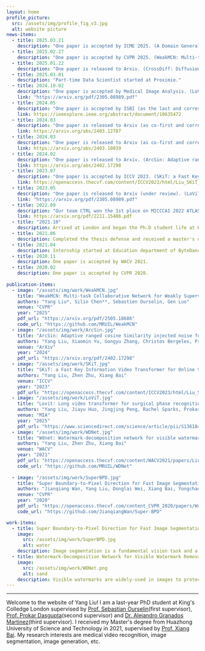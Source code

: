 ```yaml
---
layout: home
profile_picture:
  src: /assets/img/profile_fig_v3.jpg
  alt: website picture
news-items:
  - title: 2025.03.21
    description: "One paper is accepted by ICME 2025. (A Domain Generalization Framework Based on Wavelet-Driven Structural Enhancement and Contrastive Alignment. Yuheng Xu, Taiping Zhang, Yang Liu) "
  - title: 2025.02.27
    description: "One paper is accepted by CVPR 2025. (WeakMCN: Multi-task Collaborative Network for Weakly Supervised Referring Expression Comprehension and Segmentation. Yang Liu*, Silin Cheng*,  Xinwei He, Sebastien Ourselin, Lei Tan, Gen Luo ) "
  - title: 2025.01.22
    description: "One paper is released to Arxiv. (CrossDiff: Diffusion Probabilistic Model With Cross-conditional Encoder-Decoder for Crack Segmentation. Xianglong Shi, Yunhan Jiang, Xiaoheng Jiang, Mingling Xu, Yang Liu)"
  - title: 2025.01.01
    description: "Part-time Data Scientist started at Proximie."
  - title: 2024.10.02
    description: "One paper is accepted by Medical Image Analysis. (LoViT: Long Video Transformer for Surgical Phase Recognition. Yang Liu, Maxence Boels, Luis C. Garcia-Peraza-Herrera, Tom Vercauteren, Prokar Dasgupta, Alejandro Granados, and Sebastien Ourselin) "
    link: "https://arxiv.org/pdf/2305.08989.pdf"
  - title: 2024.05
    description: "One paper is accepted by ISBI (as the last and corresponding author). (Gray Matter-Guided Attention Network for AD Diagnosis Using Structural MRI. Yanteng Zhang, Hongshun Cai, Yiming Du, Bingchao Xu, Yang Liu*)"
    link: https://ieeexplore.ieee.org/abstract/document/10635472
  - title: 2024.03
    description: "One paper is released to Arxiv (as co-first and corresponding author). (DDSB: An Unsupervised and Training-free Method for Phase Detection in Echocardiography. Zhenyu Bu*, Yang Liu*†, Jiayu Huo, Jingjing Peng, Kaini Wang, Guangquan Zhou, Rachel Sparks, Prokar Dasgupta, Alejandro Granados, Sebastien Ourselin)"
    link: https://arxiv.org/abs/2403.12787
  - title: 2024.03
    description: "One paper is released to Arxiv (as co-first and corresponding author). (Rethinking Low-quality Optical Flow in Unsupervised Surgical Instrument Segmentation. Peiran Wu*, Yang Liu*†, Jiayu Huo, Gongyu Zhang, Christos Bergeles, Rachel Sparks, Prokar Dasgupta, Alejandro Granados, Sebastien Ourselin)"
    link: https://arxiv.org/abs/2403.10039
  - title: 2024.02
    description: "One paper is released to Arxiv. (ArcSin: Adaptive ranged cosine Similarity injected noise for Language-Driven Visual Tasks. Yang Liu, Xiaomin Yu, Gongyu Zhang, Zhen Zhu, Christos Bergeles, Prokar Dasgupta, Alejandro Granados, and Sebastien Ourselin)"
    link: https://arxiv.org/abs/2402.17298
  - title: 2023.07
    description: "One paper is accepted by ICCV 2023. (SKiT: a Fast Key Information Video Transformer for Online Surgical Phase Recognition. Yang Liu, Jiayu Huo, Jingjing Peng, Rachel Sparks, Prokar Dasgupta, Alejandro Granados, and Sebastien Ourselin)"
    link: https://openaccess.thecvf.com/content/ICCV2023/html/Liu_SKiT_a_Fast_Key_Information_Video_Transformer_for_Online_Surgical_ICCV_2023_paper.html
  - title: 2023.05
    description: "One paper is released to Arxiv (under review). (LoViT: Long Video Transformer for Surgical Phase Recognition. Yang Liu, Maxence Boels, Luis C. Garcia-Peraza-Herrera, Tom Vercauteren, Prokar Dasgupta, Alejandro Granados, and Sebastien Ourselin) "
    link: "https://arxiv.org/pdf/2305.08989.pdf"
  - title: 2022.09
    description: "Our team CTRL won the 1st place on MICCCAI 2022 ATLAS Ischemic Stroke Lesion Segmentation Challenge."
    link: https://arxiv.org/pdf/2211.15486.pdf
  - title: "2021.10"
    description: Arrived at London and began the Ph.D student life at KCL.
  - title: 2021.06
    description: Completed the thesis defense and received a master's degree.
  - title: 2021.04
    description: Internship started at Education department of ByteDance, working as a computer vision algorithm engineer.
  - title: 2020.11
    description: One paper is accepted by WACV 2021.
  - title: 2020.02
    description: One paper is accepted by CVPR 2020.
    
publication-items:
  - image: "/assets/img/work/WeakMCN.jpg"
    title: "WeakMCN: Multi-task Collaborative Network for Weakly Supervised Referring Expression Comprehension and Segmentation"
    authors: "Yang Liu*, Silin Chen**, Sebastien Ourselin, Gen Luo"
    venue: "CVPR"
    year: "2025"
    pdf_url: "https://arxiv.org/pdf/2505.18686"
    code_url: "https://github.com/MRUIL/WeakMCN"
  - image: "/assets/img/work/ArcSin.jpg"
    title: "ArcSin: Adaptive ranged cosine Similarity injected noise for Language-Driven Visual Tasks"
    authors: "Yang Liu, Xiaomin Yu, Gongyu Zhang, Christos Bergeles, Prokar Dasgupta, Alejandro Granados, Sebastien Ourselin"
    venue: "ArXiv"
    year: "2024"
    pdf_url: "https://arxiv.org/pdf/2402.17298"
  - image: "/assets/img/work/SKiT.jpg"
    title: "SKiT: a Fast Key Information Video Transformer for Online Surgical Phase Recognition"
    authors: "Yang Liu, Zhen Zhu, Xiang Bai"
    venue: "ICCV"
    year: "2023"
    pdf_url: "https://openaccess.thecvf.com/content/ICCV2023/html/Liu_SKiT_a_Fast_Key_Information_Video_Transformer_for_Online_Surgical_ICCV_2023_paper.html"
  - image: "/assets/img/work/LoViT.jpg"
    title: "Lovit: Long video transformer for surgical phase recognition"
    authors: "Yang Liu, Jiayu Huo, Jingjing Peng, Rachel Sparks, Prokar Dasgupta, Alejandro Granados, Sebastien Ourselin"
    venue: "MIA"
    year: "2025"
    pdf_url: "https://www.sciencedirect.com/science/article/pii/S1361841524002913"
  - image: "/assets/img/work/WDNet.jpg"
    title: "Wdnet: Watermark-decomposition network for visible watermark removal"
    authors: "Yang Liu, Zhen Zhu, Xiang Bai"
    venue: "WACV"
    year: "2021"
    pdf_url: "https://openaccess.thecvf.com/content/WACV2021/papers/Liu_WDNet_Watermark-Decomposition_Network_for_Visible_Watermark_Removal_WACV_2021_paper.pdf"
    code_url: "https://github.com/MRUIL/WDNet"
    
  - image: "/assets/img/work/SuperBPD.jpg"
    title: "Super Boundary-to-Pixel Direction for Fast Image Segmentation"
    authors: "Jianqiang Wan, Yang Liu, Donglai Wei, Xiang Bai, Yongchao Xu"
    venue: "CVPR"
    year: "2020"
    pdf_url: "https://openaccess.thecvf.com/content_CVPR_2020/papers/Wan_Super-BPD_Super_Boundary-to-Pixel_Direction_for_Fast_Image_Segmentation_CVPR_2020_paper.pdf"
    code_url: "https://github.com/JianqiangWan/Super-BPD"

work-items:
  - title: Super Boundary-to-Pixel Direction for Fast Image Segmentation
    image:
      src: /assets/img/work/SuperBPD.jpg
      alt: water
    description: Image segmentation is a fundamental vision task and a crucial step for many applications. In this paper, we propose a fast image segmentation method based on a novel super boundary-to-pixel direction (super-BPD) and a customized segmentation algorithm with super-BPD. Precisely, we define BPD on each pixel as a two-dimensional unit vector pointing from its nearest boundary to the pixel. In the BPD, nearby pixels from different regions have opposite directions departing from each other, and adjacent pixels in the same region have directions pointing to the other or each other (i.e., around medial points). We make use of such property to partition an image into super-BPDs, which are novel informative superpixels with robust direction similarity for fast grouping into segmentation regions. Extensive experimental results on BSDS500 and Pascal Context demonstrate the accuracy and efficency of the proposed super-BPD in segmenting images. In practice, the proposed super-BPD achieves comparable or superior performance with MCG while running at ~25fps vs. 0.07fps. Super-BPD also exhibits a noteworthy transferability to unseen scenes.
  - title: Watermark-Decomposition Network for Visible Watermark Removal
    image:
      src: /assets/img/work/WDNet.png
      alt: sand
    description: Visible watermarks are widely-used in images to protect copyright ownership. Analyzing watermark removal helps to reinforce the anti-attack techniques in an adversarial way. Current removal methods normally leverage image-to-image translation techniques. Nevertheless, the uncertainty of the size, shape, color and transparency of the watermarks set a huge barrier for these methods. To combat this, we combine traditional watermarked image decomposition into a two-stage generator, called Watermark-Decomposition Network (WDNet), where the first stage predicts a rough decomposition from the whole watermarked image and the second stage specifically centers on the watermarked area to refine the removal results. The decomposition formulation enables WDNet to separate watermarks from the images rather than simply removing them. We further show that these separated watermarks can serve as extra nutrients for building a larger training dataset and further improving removal performance. Besides, we construct a large-scale dataset named CLWD, which mainly contains colored watermarks, to fill the vacuum of colored watermark removal dataset. Extensive experiments on the public gray-scale dataset LVW and CLWD consistently show that the proposed WDNet outperforms the state-of-the-art approaches both in accuracy and efficiency.
---
```

---

<p>
  Welcome to the website of Yang Liu! I am a last-year PhD student at King's Colledge London supervised by <a href="https://scholar.google.com/citations?hl=en&user=SMvz9eEAAAAJ">Prof. Sebastian Ourselin</a>(first supervisor), <a href="https://scholar.google.com/citations?hl=en&user=9EMw-WYAAAAJ">Prof. Prokar Dasgupta</a>(second supervisor) and <a href="https://scholar.google.co.uk/citations?user=5vzyJOQAAAAJ&hl=en">Dr. Alejandro Granados Martinez</a>(third supervisor). I received my Master's degree from Huazhong University of Science and Technology in 2021, supervised by <a href="https://scholar.google.com/citations?user=UeltiQ4AAAAJ&hl=en">Prof. Xiang Bai</a>. My research interests are medical video recognition, image segmentation, image generation, etc.
</p>


